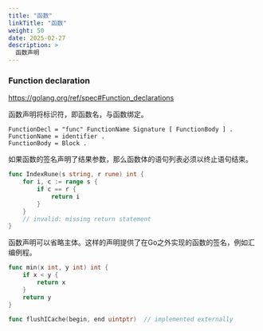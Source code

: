 ```yaml
---
title: "函数"
linkTitle: "函数"
weight: 50
date: 2025-02-27
description: >
  函数声明
---
```




### Function declaration

https://golang.org/ref/spec#Function_declarations

函数声明将标识符，即函数名，与函数绑定。

```
FunctionDecl = "func" FunctionName Signature [ FunctionBody ] .
FunctionName = identifier .
FunctionBody = Block .
```

如果函数的签名声明了结果参数，那么函数体的语句列表必须以终止语句结束。

```go
func IndexRune(s string, r rune) int {
	for i, c := range s {
		if c == r {
			return i
		}
	}
	// invalid: missing return statement
}
```

函数声明可以省略主体。这样的声明提供了在Go之外实现的函数的签名，例如汇编例程。

```go
func min(x int, y int) int {
	if x < y {
		return x
	}
	return y
}

func flushICache(begin, end uintptr)  // implemented externally
```


